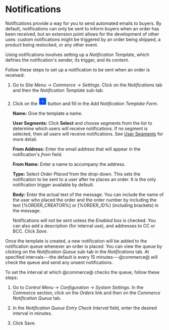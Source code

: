 # Notifications [](id=notifications)

Notifications provide a way for you to send automated emails to buyers. By
default, notifications can only be sent to inform buyers when an order has been
received, but an extension point allows for the development of other uses:
custom notifications might be triggered by an order being shipped, a product
being restocked, or any other event.

Using notifications involves setting up a *Notification Template*, which defines
the notification's sender, its trigger, and its content.

Follow these steps to set up a notification to be sent when an order is
received:

1.  Go to *Site Menu* &rarr; *Commerce* &rarr; *Settings*. Click on the
    *Notifications* tab and then the *Notification Template* sub-tab.

2.  Click on the ![Add](../../images/icon-add.png) button and fill in the *Add
    Notification Template Form*.

    **Name:** Give the template a name.

    **User Segments:** Click **Select** and choose segments from the list to
    determine which users will receive notifications. If no segment is selected,
    then all users will receive notifications. See 
    [User Segments](/web/liferay-emporio/documentation/-/knowledge_base/1-0/user-segments)
    for more detail.

    **From Address:** Enter the email address that will appear in the
    notification's *from* field.

    **From Name:** Enter a name to accompany the address.

    **Type:** Select *Order Placed* from the drop-down. This sets the
    notification to be sent to a user after he places an order. It is the only
    notification trigger available by default.

    **Body:** Enter the actual text of the message. You can include the name of
    the user who placed the order and the order number by including the text
    [%ORDER_CREATOR%] or [%ORDER_ID%] (including brackets) in the message.

    Notifications will not be sent unless the *Enabled* box is checked. You can
    also add a description (for internal use), and addresses to CC or BCC. Click
    *Save*.

Once the template is created, a new notification will be added to the
notification queue whenever an order is placed. You can view the queue by
clicking on the *Notification Queue* sub-tab in the *Notifications* tab. At
specified intervals---the default is every 15 minutes---@commerce@ will check
the queue and send any unsent notifications.

To set the interval at which @commerce@ checks the queue, follow these steps:

1.  Go to *Control Menu* &rarr; *Configuration* &rarr; *System Settings*. In the
    *Commerce* section, click on the *Orders* link and then on the *Commerce
    Notification Queue* tab.

2.  In the *Notification Queue Entry Check Interval* field, enter the desired
    interval in minutes.

3.  Click Save.
